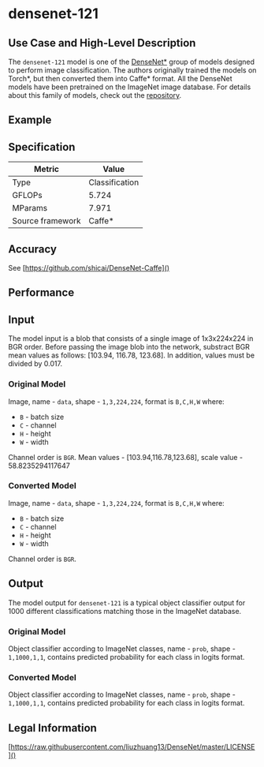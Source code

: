 # densenet-121

## Use Case and High-Level Description

The `densenet-121` model is one of the [DenseNet*](https://arxiv.org/pdf/1608.06993)
group of models designed to perform image classification. The authors originally trained the models on Torch\*, but then converted them into Caffe\* format. All the DenseNet models have
been pretrained on the ImageNet image database. For details about this family of
models, check out the [repository](https://github.com/shicai/DenseNet-Caffe).


## Example

## Specification

| Metric            | Value         |
|-------------------|---------------|
| Type              | Classification|
| GFLOPs            | 5.724         |
| MParams           | 7.971         |
| Source framework  | Caffe\*         |

## Accuracy

See [https://github.com/shicai/DenseNet-Caffe]()

## Performance

## Input

The model input is a blob that consists of a single image of 1x3x224x224 in BGR
order. Before passing the image blob into the network, substract BGR mean values as follows: [103.94, 116.78, 123.68].
In addition, values must be divided by 0.017.

### Original Model

Image, name - `data`,  shape - `1,3,224,224`, format is `B,C,H,W` where:

- `B` - batch size
- `C` - channel
- `H` - height
- `W` - width

Channel order is `BGR`. 
Mean values - [103.94,116.78,123.68], scale value - 58.8235294117647

### Converted Model

Image, name - `data`,  shape - `1,3,224,224`, format is `B,C,H,W` where:

- `B` - batch size
- `C` - channel
- `H` - height
- `W` - width

Channel order is `BGR`.

## Output

The model output for `densenet-121` is a typical object classifier output for 1000 different classifications matching those in the ImageNet database.

### Original Model

Object classifier according to ImageNet classes, name - `prob`,  shape - `1,1000,1,1`, contains predicted
probability for each class in logits format.

### Converted Model

Object classifier according to ImageNet classes, name - `prob`,  shape - `1,1000,1,1`, contains predicted
probability for each class in logits format.

## Legal Information

[https://raw.githubusercontent.com/liuzhuang13/DenseNet/master/LICENSE]()
